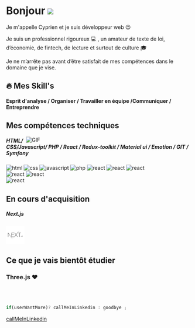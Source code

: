 # Bonjour <img src="https://user-images.githubusercontent.com/94997340/163552023-879f6f4d-2445-452c-8172-eeaa3addc405.gif" width="35">


Je m'appelle Cyprien et je suis développeur web :wink:

Je suis  un professionnel rigoureux :computer: , un amateur de texte de loi, d’économie, de fintech, de lecture et surtout de culture :mortar_board:

Je ne m’arrête pas avant d’être satisfait de mes compétences dans le domaine que je vise.





## :fire: Mes Skill's

 #### Esprit d'analyse / Organiser / Travailler en équipe /Communiquer / Entreprendre

##  Mes compétences techniques
<img align="right" alt="GIF" src="https://user-images.githubusercontent.com/94997340/163558286-27617ea3-93f4-4665-972c-1db03a9d91a9.gif" width="450" />

##### HTML/CSS/Javascript/ PHP / React / Redux-toolkit / Material ui / Emotion / GIT / Symfony 
<img  alt="html" src="https://user-images.githubusercontent.com/94997340/163558998-28322c35-33fa-4845-9a33-9b02a395d280.svg" width="40" />       <img alt="css" src="https://user-images.githubusercontent.com/94997340/163559017-c878d216-2bf5-4380-9e13-3edf5ed29f1f.svg" width="50" /> <img  alt="javascript" src="https://user-images.githubusercontent.com/94997340/163558960-9a601152-4391-436f-9e03-c3b4f2a194e8.svg" width="50" />     <img alt="php" src="https://user-images.githubusercontent.com/94997340/163558952-f29088a9-6f18-4612-9b73-2a9a75a075dd.svg" width="50" />     <img alt="react" src="https://user-images.githubusercontent.com/94997340/163558983-049646d4-04fc-4d42-bdfd-9c27aa13a540.svg" width="50" />     <img alt="react" src="https://user-images.githubusercontent.com/94997340/187067102-0e9ef002-5eaa-4b70-8c08-697e05535f2d.svg" width="50" />      <img alt="react" src="https://user-images.githubusercontent.com/94997340/187067156-bb045aa7-684d-467f-a5a5-07ba8f4f8fac.svg" width="50" />  
 <img alt="react" src="https://user-images.githubusercontent.com/94997340/187067239-3c69855d-87b2-4ba7-8a42-010258ad0a34.png" width="50" />      <img alt="react" src="https://user-images.githubusercontent.com/94997340/187068590-e526d24e-ff65-4306-8e81-30391dc442a7.png" width="50" />  
 <img alt="react" src="https://user-images.githubusercontent.com/94997340/187067323-df794a8b-3ec2-40c7-bc97-5bf9b168719b.svg" width="50" /> 


##  En cours d'acquisition 
##### Next.js
  <img alt="react" src="https://raw.githubusercontent.com/github/explore/28b02bbc9ad9f7a503c43775aebeb515dc2da5fc/topics/nextjs/nextjs.png" width="50" /> 


##  Ce que je vais bientôt étudier



### Three.js  :heart:

 <br/>
  


```javascript

if(userWantMore)? callMeInLinkedin : goodbye ;
```
[callMeInLinkedin](https://www.linkedin.com/in/cyprien-bordet/)
